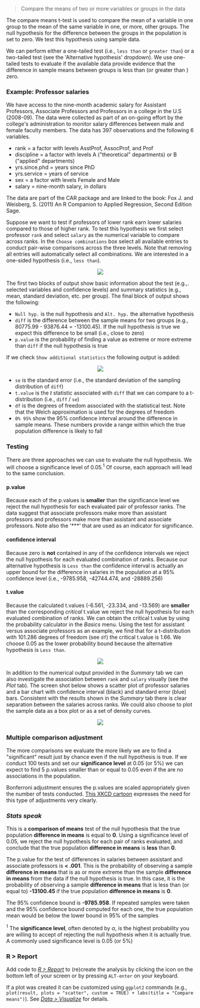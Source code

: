 > Compare the means of two or more variables or groups in the data

The compare means t-test is used to compare the mean of a variable in one group to the mean of the same variable in one, or more, other groups. The null hypothesis for the difference between the groups in the population is set to zero. We test this hypothesis using sample data.

We can perform either a one-tailed test (i.e., `less than` or `greater than`) or a two-tailed test (see the 'Alternative hypothesis' dropdown). We use one-tailed tests to evaluate if the available data provide evidence that the difference in sample means between groups is less than (or greater than ) zero.

### Example: Professor salaries

We have access to the nine-month academic salary for Assistant Professors, Associate Professors and Professors in a college in the U.S (2008-09). The data were collected as part of an on-going effort by the college's administration to monitor salary differences between male and female faculty members. The data has 397 observations and the following 6 variables.

- rank = a factor with levels AsstProf, AssocProf, and Prof
- discipline = a factor with levels A ("theoretical" departments) or B ("applied" departments)
- yrs.since.phd = years since PhD
- yrs.service = years of service
- sex = a factor with levels Female and Male
- salary = nine-month salary, in dollars

The data are part of the CAR package and are linked to the book:  Fox J. and Weisberg, S. (2011) An R Companion to Applied Regression, Second Edition Sage.

Suppose we want to test if professors of lower rank earn lower salaries compared to those of higher rank. To test this hypothesis we first select professor `rank` and select `salary` as the numerical variable to compare across ranks. In the `Choose combinations` box select all available entries to conduct pair-wise comparisons across the three levels. Note that removing all entries will automatically select all combinations. We are interested in a one-sided hypothesis (i.e., `less than`).

<p align="center"><img src="figures_basics/compare_means_summary.png"></p>

The first two blocks of output show basic information about the test (e.g.,. selected variables and confidence levels) and summary statistics (e.g., mean, standard deviation, etc. per group). The final block of output shows the following:

* `Null hyp.` is the null hypothesis and `Alt. hyp.` the alternative hypothesis
* `diff` is the difference between the sample means for two groups (e.g., 80775.99 - 93876.44 = -13100.45). If the null hypothesis is true we expect this difference to be small (i.e., close to zero)
* `p.value` is the probability of finding a value as extreme or more extreme than `diff` if the null hypothesis is true

If we check `Show additional statistics` the following output is added:

<p align="center"><img src="figures_basics/compare_means_summary_additional.png"></p>

* `se` is the standard error (i.e., the standard deviation of the sampling distribution of `diff`)
* `t.value` is the _t_ statistic associated with `diff` that we can compare to a t-distribution (i.e., `diff` / `se`)
* `df` is the degrees of freedom associated with the statistical test. Note that the Welch approximation is used for the degrees of freedom
* `0% 95%` show the 95% confidence interval around the difference in sample means. These numbers provide a range within which the true population difference is likely to fall

### Testing

There are three approaches we can use to evaluate the null hypothesis. We will choose a significance level of 0.05.<sup>1</sup> Of course, each approach will lead to the same conclusion.

#### p.value

Because each of the p.values is **smaller** than the significance level we reject the null hypothesis for each evaluated pair of professor ranks. The data suggest that associate professors make more than assistant professors and professors make more than assistant and associate professors. Note also the '***' that are used as an indicator for significance.

#### confidence interval

Because zero is **not** contained in any of the confidence intervals we reject the null hypothesis for each evaluated combination of ranks. Because our alternative hypothesis is `Less than` the confidence interval is actually an upper bound for the difference in salaries in the population at a 95% confidence level (i.e., -9785.958, -42744.474, and -28889.256)

#### t.value

Because the calculated t.values (-6.561, -23.334, and -13.569) are **smaller** than the corresponding _critical_ t.value we reject the null hypothesis for each evaluated combination of ranks. We can obtain the critical t.value by using the probability calculator in the _Basics_ menu. Using the test for assistant versus associate professors as an example, we find that for a t-distribution with 101.286 degrees of freedom (see `df`) the critical t.value is 1.66. We choose 0.05 as the lower probability bound because the alternative hypothesis is `Less than`.

<p align="center"><img src="figures_basics/compare_means_prob_calc.png"></p>

In addition to the numerical output provided in the _Summary_ tab we can also investigate the association between `rank` and `salary` visually (see the _Plot_ tab). The screen shot below shows a scatter plot of professor salaries and a bar chart with confidence interval (black) and standard error (blue) bars. Consistent with the results shown in the _Summary_ tab there is clear separation between the salaries across ranks. We could also choose to plot the sample data as a box plot or as a set of density curves.

<p align="center"><img src="figures_basics/compare_means_plot.png"></p>

### Multiple comparison adjustment

The more comparisons we evaluate the more likely we are to find a "significant" result just by chance even if the null hypothesis is true. If we conduct 100 tests and set our **significance level** at 0.05 (or 5%) we can expect to find 5 p.values smaller than or equal to 0.05 even if the are no associations in the population.

Bonferroni adjustment ensures the p.values are scaled appropriately given the number of tests conducted. <a href="https://xkcd.com/882/" target="blank">This XKCD cartoon</a> expresses the need for this type of adjustments very clearly.

### _Stats speak_

This is a **comparison of means** test of the null hypothesis that the true population **difference in means** is equal to **0**. Using a significance level of 0.05, we reject the null hypothesis for each pair of ranks evaluated, and conclude that the true population **difference in means** is **less** than **0**.

The p.value for the test of differences in salaries between assistant and associate professors is **< .001**. This is the probability of observing a sample **difference in means** that is as or more extreme than the sample **difference in means** from the data if the null hypothesis is true. In this case, it is the probability of observing a sample **difference in means** that is less than (or equal to) **-13100.45** if the true population **difference in means** is **0**.

The 95% confidence bound is **-9785.958**. If repeated samples were taken and the 95% confidence bound computed for each one, the true population mean would be below the lower bound in 95% of the samples

<sup>1</sup> The **significance level**, often denoted by $\alpha$, is the highest probability you are willing to accept of rejecting the null hypothesis when it is actually true. A commonly used significance level is 0.05 (or 5%)

### R > Report

Add code to <a href="https://radiant-rstats.github.io/docs/data/report.html" target="_blank">_R > Report_</a> to (re)create the analysis by clicking the <i title="report results" class="fa fa-edit"></i> icon on the bottom left of your screen or by pressing `ALT-enter` on your keyboard. 

If a plot was created it can be customized using `ggplot2` commands (e.g., `plot(result, plots = "scatter", custom = TRUE) + labs(title = "Compare means")`). See <a href="https://radiant-rstats.github.io/docs/data/visualize.html" target="_blank">_Data > Visualize_</a> for details.

